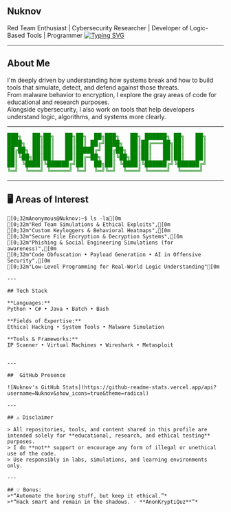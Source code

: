 ## Nuknov
Red Team Enthusiast |  Cybersecurity Researcher |  Developer of Logic-Based Tools |  Programmer
[![Typing SVG](https://readme-typing-svg.herokuapp.com?font=Courier&size=25&duration=2000&pause=500&color=00FF00&center=true&vCenter=true&width=600&lines=I+am+Nuknov;Just+a+Tech;Red+Team+Operative;Cybersecurity+Researcher;Exploit+Developer;OSINT+Hunter;Offensive+Security+Specialist)](https://git.io/typing-svg)


---

##  About Me

I'm deeply driven by understanding how systems break and how to build tools that simulate, detect, and defend against those threats.  
From malware behavior to encryption, I explore the gray areas of code for educational and research purposes.  
Alongside cybersecurity, I also work on tools that help developers understand logic, algorithms, and systems more clearly.

---

<pre style="color:green;">
███╗   ██╗██╗   ██╗██╗  ██╗███╗   ██╗ ██████╗ ██╗   ██╗
████╗  ██║██║   ██║██║ ██╔╝████╗  ██║██╔═══██╗██║   ██║
██╔██╗ ██║██║   ██║█████╔╝ ██╔██╗ ██║██║   ██║██║   ██║
██║╚██╗██║██║   ██║██╔═██╗ ██║╚██╗██║██║   ██║██║   ██║
██║ ╚████║╚██████╔╝██║  ██╗██║ ╚████║╚██████╔╝╚██████╔╝
╚═╝  ╚═══╝ ╚═════╝ ╚═╝  ╚═╝╚═╝  ╚═══╝ ╚═════╝  ╚═════╝
</pre>

--- 

## 🖥️ Areas of Interest
```ansi
[0;32mAnonymous@Nuknov:~$ ls -la[0m
[0;32m"Red Team Simulations & Ethical Exploits",[0m
[0;32m"Custom Keyloggers & Behavioral Heatmaps",[0m
[0;32m"Secure File Encryption & Decryption Systems",[0m
[0;32m"Phishing & Social Engineering Simulations (for awareness)",[0m
[0;32m"Code Obfuscation • Payload Generation • AI in Offensive Security",[0m
[0;32m"Low-Level Programming for Real-World Logic Understanding"[0m

---

## Tech Stack  

**Languages:**  
Python • C# • Java • Batch • Bash  

**Fields of Expertise:**  
Ethical Hacking • System Tools • Malware Simulation  

**Tools & Frameworks:**  
IP Scanner • Virtual Machines • Wireshark • Metasploit  


---

##  GitHub Presence

![Nuknov's GitHub Stats](https://github-readme-stats.vercel.app/api?username=Nuknov&show_icons=true&theme=radical)   

---

## ⚠️ Disclaimer

> All repositories, tools, and content shared in this profile are intended solely for **educational, research, and ethical testing** purposes.  
> I do **not** support or encourage any form of illegal or unethical use of the code.  
> Use responsibly in labs, simulations, and learning environments only.

---

## 💡 Bonus:
>*“Automate the boring stuff, but keep it ethical.”*  
>*“Hack smart and remain in the shadows. - **AnonKryptiQuz**”*  
